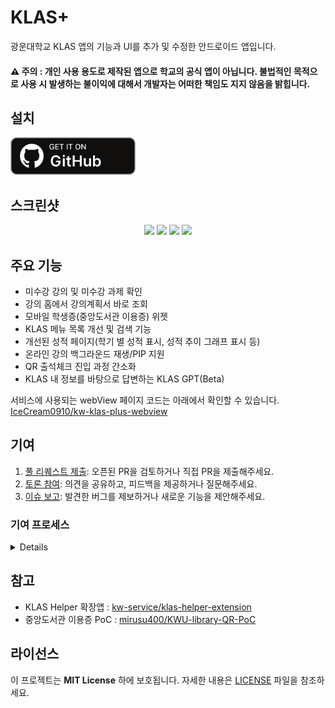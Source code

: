 # KLAS+  
광운대학교 KLAS 앱의 기능과 UI를 추가 및 수정한 안드로이드 앱입니다.

#### ⚠️ 주의 : 개인 사용 용도로 제작된 앱으로 학교의 공식 앱이 아닙니다. 불법적인 목적으로 사용 시 발생하는 불이익에 대해서 개발자는 어떠한 책임도 지지 않음을 밝힙니다. 

## 설치
[<img src="https://github.com/michaelbel/movies/raw/develop/config/images/badges/badge-github.svg" alt="" height="60">](https://github.com/icecream0910/kw-klas-plus/releases)

## 스크린샷
<p align="center">
    <img src="https://i.imgur.com/mKwd1Ae.png" width="24%">
    <img src="https://i.imgur.com/wLz4Bri.png" width="24%">
    <img src="https://i.imgur.com/fF9M5sn.png" width="24%">
    <img src="https://i.imgur.com/X4kMSua.png" width="24%">
</p>
  
## 주요 기능
- 미수강 강의 및 미수강 과제 확인
- 강의 홈에서 강의계획서 바로 조회
- 모바일 학생증(중앙도서관 이용증) 위젯
- KLAS 메뉴 목록 개선 및 검색 기능
- 개선된 성적 페이지(학기 별 성적 표시, 성적 추이 그래프 표시 등)
- 온라인 강의 백그라운드 재생/PIP 지원
- QR 출석체크 진입 과정 간소화
- KLAS 내 정보를 바탕으로 답변하는 KLAS GPT(Beta)

서비스에 사용되는 webView 페이지 코드는 아래에서 확인할 수 있습니다.<br/>
[IceCream0910/kw-klas-plus-webview](https://github.com/IceCream0910/kw-klas-plus-webview)

## 기여
  
1. [풀 리퀘스트 제출](https://github.com/IceCream0910/kw-klas-plus/pulls): 오픈된 PR을 검토하거나 직접 PR을 제출해주세요.
2. [토론 참여](https://github.com/IceCream0910/kw-klas-plus/discussions): 의견을 공유하고, 피드백을 제공하거나 질문해주세요.
3. [이슈 보고](https://github.com/IceCream0910/kw-klas-plus/issues): 발견한 버그를 제보하거나 새로운 기능을 제안해주세요.

### 기여 프로세스


<details closed>
1. **저장소 포크하기**: 프로젝트 저장소를 자신의 GitHub 계정으로 포크합니다.

2. **로컬에 클론하기**: 포크한 저장소를 로컬 머신에 클론합니다.
   ```sh
   git clone https://github.com/Your-Username/kw-klas-plus.git
   ```

3. **새 브랜치 만들기**: 아래와 같이 새로운 브랜치를 만들어 작업해주세요.
   ```sh
   git checkout -b feature/new-feature-name
   ```

4. **변경사항 작업**: 로컬에서 개발하고 테스트합니다.

5. **변경사항 Commit**: 변경사항을 커밋합니다.
   ```sh
   git commit -m 'feat: 내용'
   ```

6. **Push**: 변경사항을 포크한 저장소에 푸시합니다.
   ```sh
   git push origin feature/new-feature-name
   ```

7. **Pull Request 제출**: 원본 프로젝트 저장소에 PR을 생성합니다. 변경사항과 그 이유 등 내용에 대한 구체적인 설명을 포함해주세요.

## 보안 취약점 보고

보안 관련 이슈를 발견하셨다면, 공개 이슈 대신 [hey@yuntae.in](mailto:hey@yuntae.in)를 통해 비공개로 보고해주세요.

</details>

## 참고
- KLAS Helper 확장앱 : [kw-service/klas-helper-extension](https://github.com/kw-service/klas-helper-extension)
- 중앙도서관 이용증 PoC : [mirusu400/KWU-library-QR-PoC](https://github.com/mirusu400/KWU-library-QR-PoC)

## 라이선스

이 프로젝트는 **MIT License** 하에 보호됩니다. 자세한 내용은 [LICENSE](LICENSE) 파일을 참조하세요.
